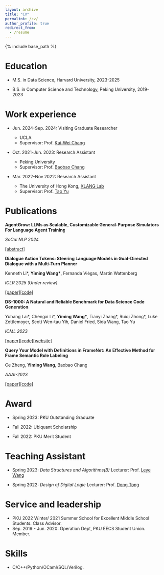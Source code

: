 ```yaml
---
layout: archive
title: "CV"
permalink: /cv/
author_profile: true
redirect_from:
  - /resume
---
```


{% include base_path %}

Education
======
* M.S. in Data Science, Harvard University, 2023-2025

* B.S. in Computer Science and Technology, Peking University, 2019-2023

Work experience
======
* Jun. 2024-Sep. 2024: Visiting Graduate Researcher
  * UCLA
  * Supervisor: Prof. [Kai-Wei Chang](https://web.cs.ucla.edu/~kwchang/)

* Oct. 2021-Jun. 2023: Research Assistant
  * Peking University
  * Supervisor: Prof. [Baobao Chang](https://cs.pku.edu.cn/info/1181/1543.htm)

* Mar. 2022-Nov 2022: Research Assistant
  * The University of Hong Kong, [XLANG Lab](https://www.xlang.ai/)
  * Supervisor: Prof. [Tao Yu](https://taoyds.github.io/)

Publications
======
<b>AgentGrow: LLMs as Scalable, Customizable General-Purpose Simulators For Language Agent Training</b>

<i>SoCal NLP 2024</i>

[[abstract]](https://openreview.net/pdf?id=UUVwfPqJyb)

<b>Dialogue Action Tokens: Steering Language Models in Goal-Directed Dialogue with a Multi-Turn Planner</b>

Kenneth Li\*, **Yiming Wang\***, Fernanda Viégas, Martin Wattenberg

<i>ICLR 2025 (Under review)</i>

[[paper]](https://arxiv.org/pdf/2406.11978)[[code]](https://github.com/likenneth/dialogue_action_token)

<b>DS-1000: A Natural and Reliable Benchmark for Data Science Code Generation</b>

Yuhang Lai\*, Chengxi Li\*, <b>Yiming Wang\*</b>, Tianyi Zhang\*, Ruiqi Zhong\*, Luke Zettlemoyer, Scott Wen-tau Yih, Daniel Fried, Sida Wang, Tao Yu

<i>ICML 2023</i>

[[paper]](https://arxiv.org/abs/2211.11501)[[code]](https://github.com/HKUNLP/DS-1000)[[website]](https://ds1000-code-gen.github.io/)

<b>Query Your Model with Definitions in FrameNet: An Effective Method for Frame Semantic Role Labeling </b>

Ce Zheng, <b>Yiming Wang</b>, Baobao Chang

<i>AAAI-2023</i>

[[paper]](https://ojs.aaai.org/index.php/AAAI/article/view/26642)[[code]](https://github.com/Zce1112zslx/AGED)
  

Award
======
* Spring 2023: PKU Outstanding Graduate

* Fall 2022: Ubiquant Scholarship

* Fall 2022: PKU Merit Student
  
  
Teaching Assistant
======
* Spring 2023: *Data Structures and Algorithms(B)* Lecturer: Prof. [Leye Wang](https://wangleye.github.io/)

* Spring 2022: *Design of Digital Logic* Lecturer: Prof. [Dong Tong](https://cs.pku.edu.cn/info/1179/1473.htm)
  
Service and leadership
======
* PKU 2022 Winter/ 2021 Summer School for Excellent Middle School Students. Class Advisor.
* Sep. 2019 - Jun. 2020: Operation Dept, PKU EECS Student Union. Member.

Skills
======
* C/C++/Python/OCaml/SQL/Verilog.
